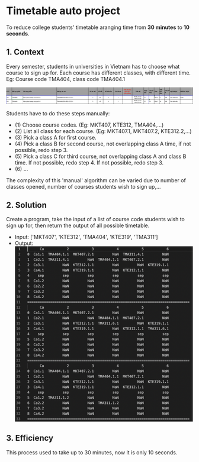 # Timetable auto project

To reduce college students' timetable aranging time from **30 minutes** to **10 seconds**.

## 1. Context
Every semester, students in universities in Vietnam has to choose what course to sign up for. Each course has different classes, with different time. Eg: Course code TMA404, class code TMA404.1

![This is an image](/img/tma404.png)

Students have to do these  steps manually:
- (1) Choose course codes. (Eg: MKT407, KTE312, TMA404,...)
- (2) List all class for each course. (Eg: MKT407.1, MKT407.2, KTE312.2,...)
- (3) Pick a class A for first course.
- (4) Pick a class B for second course, not overlapping class A time, if not possible, redo step 3.
- (5) Pick a class C for third course, not overlapping class A and class B time. If not possible, redo step 4. If not possible, redo step 3.
- (6) ...

The complexity of this 'manual' algorithm can be varied due to number of classes opened, number of courses students wish to sign up,...

## 2. Solution
Create a program, take the input of a list of course code students wish to sign up for, then return the output of all possible timetable.
- Input: ['MKT407', 'KTE312', 'TMA404', 'KTE319', 'TMA311']
- Output:
![This is an image](/img/output.png)

## 3. Efficiency
This process used to take up to 30 minutes, now it is only 10 seconds.